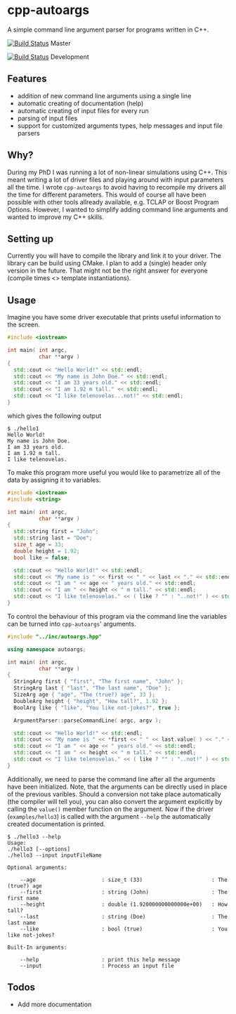 # cpp-autoargs

A simple command line argument parser for programs written in C++.


[![Build Status](https://travis-ci.org/ToniBig/cpp-autoargs.svg?branch=master)](https://travis-ci.org/ToniBig/cpp-autoargs) Master

[![Build Status](https://travis-ci.org/ToniBig/cpp-autoargs.svg?branch=development)](https://travis-ci.org/ToniBig/cpp-autoargs) Development


## Features

+ addition of new command line arguments using a single line 
+ automatic creating of documentation (help)
+ automatic creating of input files for every run
+ parsing of input files
+ support for customized arguments types, help messages and input file parsers

## Why?

During my PhD I was running a lot of non-linear simulations using C++. This meant writing a lot of driver files and playing around with input parameters all the time. I wrote `cpp-autoargs` to avoid having to recompile my drivers all the time for different parameters. This would of course all have been possible with other tools allready available, e.g. TCLAP or Boost Program Options. However, I wanted to simplify adding command line arguments and wanted to improve my C++ skills.

## Setting up

Currently you will have to compile the library and link it to your driver. The library can be build using CMake. I plan to add a (single) header only version in the future. That might not be the right answer for everyone (compile times <> template instantiations).

## Usage

Imagine you have some driver executable that prints useful information to the screen.
```c++
#include <iostream>

int main( int argc,
          char **argv )
{
  std::cout << "Hello World!" << std::endl;
  std::cout << "My name is John Doe." << std::endl;
  std::cout << "I am 33 years old." << std::endl;
  std::cout << "I am 1.92 m tall." << std::endl;
  std::cout << "I like telenovelas...not!" << std::endl;
}
```
which gives the following output
```
$ ./hello1
Hello World!
My name is John Doe.
I am 33 years old.
I am 1.92 m tall.
I like telenovelas.
```
To make this program more useful you would like to parametrize all of the data by assigning it to variables.
```c++
#include <iostream>
#include <string>

int main( int argc,
          char **argv )
{
  std::string first = "John";
  std::string last = "Doe";
  size_t age = 33;
  double height = 1.92;
  bool like = false;

  std::cout << "Hello World!" << std::endl;
  std::cout << "My name is " << first << " " << last << "." << std::endl;
  std::cout << "I am " << age << " years old." << std::endl;
  std::cout << "I am " << height << " m tall." << std::endl;
  std::cout << "I like telenovelas." << ( like ? "" : "..not!" ) << std::endl;
}
```
To control the behaviour of this program via the command line the variables can be turned into `cpp-autoargs`' arguments.
```c++
#include "../inc/autoargs.hpp"

using namespace autoargs;

int main( int argc,
          char **argv )
{
  StringArg first { "first", "The first name", "John" };
  StringArg last { "last", "The last name", "Doe" };
  SizeArg age { "age", "The (true?) age", 33 };
  DoubleArg height { "height", "How tall?", 1.92 };
  BoolArg like { "like", "You like not-jokes?", true };

  ArgumentParser::parseCommandLine( argc, argv );

  std::cout << "Hello World!" << std::endl;
  std::cout << "My name is " << *first << " " << last.value( ) << "." << std::endl;
  std::cout << "I am " << age << " years old." << std::endl;
  std::cout << "I am " << height << " m tall." << std::endl;
  std::cout << "I like telenovelas." << ( like ? "" : "..not!" ) << std::endl;
}
```
Additionally, we need to parse the command line after all the arguments have been initialized. Note, that the arguments can be directly used in place of the previous varibles. Should a conversion not take place automatically (the compiler will tell you), you can also convert the argument explicitly by calling the `value()` member function on the argument.
Now if the driver (`examples/hello3`) is called with the argument `--help` the automatically created documentation is printed.
```
$ ./hello3 --help
Usage: 
./hello3 [--options]
./hello3 --input inputFileName

Optional arguments:

	--age                     : size_t (33)                      : The (true?) age
	--first                   : string (John)                    : The first name
	--height                  : double (1.920000000000000e+00)   : How tall?
	--last                    : string (Doe)                     : The last name
	--like                    : bool (true)                      : You like not-jokes?

Built-In arguments:

	--help                    : print this help message
	--input                   : Process an input file

```


## Todos

* Add more documentation
